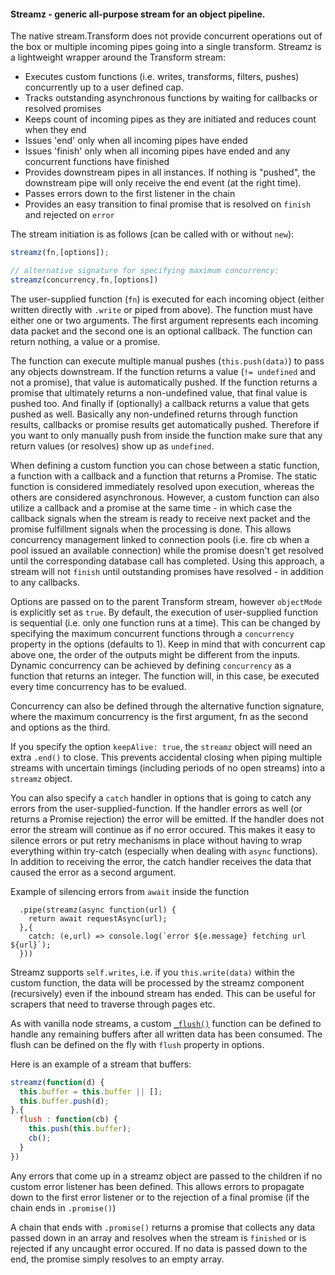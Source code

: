 #### Streamz - generic all-purpose stream for an object pipeline.

The native stream.Transform does not provide concurrent operations out of the box or multiple incoming pipes going into a single transform.  Streamz is a lightweight wrapper around the Transform stream:

* Executes custom functions (i.e. writes, transforms, filters, pushes) concurrently up to a user defined cap.
* Tracks outstanding asynchronous functions by waiting for callbacks or resolved promises
* Keeps count of incoming pipes as they are initiated and reduces count when they end
* Issues 'end' only when all incoming pipes have ended
* Issues 'finish' only when all incoming pipes have ended and any concurrent functions have finished
* Provides downstream pipes in all instances.  If nothing is "pushed", the downstream pipe will only receive the end event (at the right time).
* Passes errors down to the first listener in the chain
* Provides an easy transition to final promise that is resolved on `finish` and rejected on `error`

The stream initiation is as follows (can be called with or without `new`):

```js
streamz(fn,[options]);

// alternative signature for specifying maximum concurrency:
streamz(concurrency,fn,[options])

```
The user-supplied function (`fn`) is executed for each incoming object (either written directly with `.write` or piped from above).  The function must have either one or two arguments.  The first argument represents each incoming data packet and the second one is an optional callback.   The function can return nothing, a value or a promise.

The function can execute multiple manual pushes (`this.push(data)`) to pass any objects downstream.  If the function returns a value (`!= undefined` and not a promise), that value is automatically pushed.   If the function returns a promise that ultimately returns a non-undefined value, that final value is pushed too.  And finally if (optionally) a callback returns a value that gets pushed as well.  Basically any non-undefined returns through function results, callbacks or promise results get automatically pushed.  Therefore if you want to only manually push from inside the function make sure that any return values (or resolves) show up as `undefined`.

When defining a custom function you can chose between a static function, a function with a callback and a function that returns a Promise.   The static function is considered immediately resolved upon execution, whereas the others are considered asynchronous. However, a custom function can also utilize a callback and a promise at the same time - in which case the callback signals when the stream is ready to receive next packet and the promise fulfillment signals when the processing is done.   This allows concurrency management linked to connection pools (i.e. fire cb when a pool issued an available connection) while the promise doesn't get resolved until the corresponding database call has completed.   Using this approach, a stream will not `finish` until outstanding promises have resolved - in addition to any callbacks.

Options are passed on to the parent Transform stream, however `objectMode` is explicitly set as `true`.  By default, the execution of user-supplied function is sequential (i.e. only one function runs at a time). This can be changed by specifying the maximum concurrent functions through a `concurrency` property in the options (defaults to 1).   Keep in mind that with concurrent cap above one, the order of the outputs might be different from the inputs.  Dynamic concurrency can be achieved by defining `concurrency` as a function that returns an integer.  The function will, in this case, be executed every time concurrency has to be evalued.

Concurrency can also be defined through the alternative function signature, where the maximum concurrency is the first argument, fn as the second and options as the third.

If you specify the option `keepAlive: true`, the `streamz` object will need an extra `.end()` to close.   This prevents accidental closing when piping multiple streams with uncertain timings (including periods of no open streams) into a `streamz` object.

You can also specify a `catch` handler in options that is going to catch any errors from the user-supplied-function.  If the handler errors as well (or returns a Promise rejection) the error will be emitted.  If the handler does not error the stream will continue as if no error occured.   This makes it easy to silence errors or put retry mechanisms in place without having to wrap everything within try-catch (especially when dealing with `async` functions).  In addition to receiving the error, the catch handler receives the data that caused the error as a second argument.

Example of silencing errors from `await` inside the function

```
  .pipe(streamz(async function(url) {
    return await requestAsync(url);
  },{
  	catch: (e,url) => console.log(`error ${e.message} fetching url ${url}`);
  }))
```

Streamz supports `self.writes`, i.e. if you `this.write(data)` within the custom function, the data will be processed by the streamz component (recursively) even if the inbound stream has ended.  This can be useful for scrapers that need to traverse through pages etc.

As with vanilla node streams, a custom [`_flush()`](http://nodejs.org/api/stream.html#stream_transform_flush_callback) function can be defined to handle any remaining buffers after all written data has been consumed.  The flush can be defined on the fly with `flush` property in options.

Here is an example of a stream that buffers:

```js
streamz(function(d) {
  this.buffer = this.buffer || [];
  this.buffer.push(d);
},{
  flush : function(cb) {
    this.push(this.buffer);
    cb();
  }
})

```

Any errors that come up in a streamz object are passed to the children if no custom error listener has been defined.  This allows errors to propagate down to the first error listener or to the rejection of a final promise (if the chain ends in `.promise()`)

A chain that ends with `.promise()` returns a promise that collects any data passed down in an array and resolves when the stream is `finished` or is rejected if any uncaught error occured.   If no data is passed down to the end, the promise simply resolves to an empty array.
